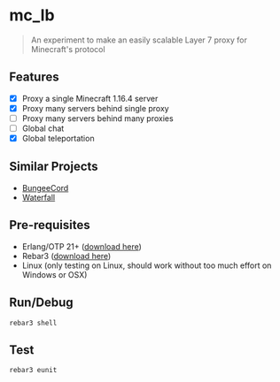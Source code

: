 mc_lb
========

> An experiment to make an easily scalable Layer 7 proxy for Minecraft's protocol

Features
--------

- [X] Proxy a single Minecraft 1.16.4 server
- [X] Proxy many servers behind single proxy
- [ ] Proxy many servers behind many proxies
- [ ] Global chat
- [X] Global teleportation

Similar Projects
----------------

- [BungeeCord](https://github.com/SpigotMC/BungeeCord)
- [Waterfall](https://github.com/PaperMC/Waterfall)

Pre-requisites
--------------

- Erlang/OTP 21+ ([download here](https://www.erlang.org/))
- Rebar3 ([download here](https://rebar3.readme.io/docs/getting-started#installing-binary))
- Linux (only testing on Linux, should work without too much effort on Windows or OSX)

Run/Debug
-----

```shell
rebar3 shell
```

Test
----

```shell
rebar3 eunit
```